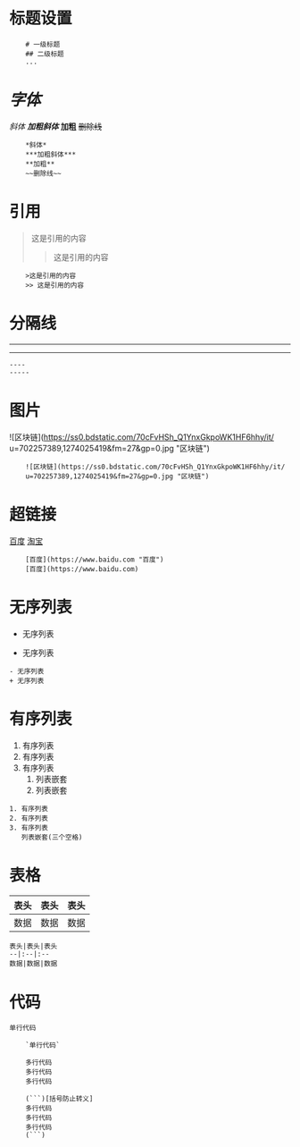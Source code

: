 # 标题设置
```
	# 一级标题
	## 二级标题 
	...
```
# ***字体***
*斜体*
***加粗斜体***
**加粗**
~~删除线~~
```
	*斜体*
	***加粗斜体***
	**加粗**
	~~删除线~~
```
# 引用
>这是引用的内容
>> 这是引用的内容
```
	>这是引用的内容
	>> 这是引用的内容
```
# 分隔线
----
-----
```
----
-----
```
# 图片
![区块链](https://ss0.bdstatic.com/70cFvHSh_Q1YnxGkpoWK1HF6hhy/it/
u=702257389,1274025419&fm=27&gp=0.jpg "区块链")
```
	![区块链](https://ss0.bdstatic.com/70cFvHSh_Q1YnxGkpoWK1HF6hhy/it/
	u=702257389,1274025419&fm=27&gp=0.jpg "区块链")
```
# 超链接
[百度](https://www.baidu.com "百度")
[淘宝](https://www.taobao.com )
```
	[百度](https://www.baidu.com "百度")
	[百度](https://www.baidu.com)
```
# 无序列表
- 无序列表
+ 无序列表 

```
- 无序列表
+ 无序列表 
```
# 有序列表
1. 有序列表
2. 有序列表
3. 有序列表
	1. 列表嵌套
	2. 列表嵌套

```
1. 有序列表
2. 有序列表
3. 有序列表
   列表嵌套(三个空格)
```

# 表格
表头|表头|表头
--|:--|:--
数据|数据|数据
```
表头|表头|表头
--|:--|:--
数据|数据|数据
```
# 代码
`单行代码`
```
	`单行代码`
```
```
	多行代码
	多行代码
	多行代码
```
```
	(```)[括号防止转义]
	多行代码
	多行代码
	多行代码
	(```)
```